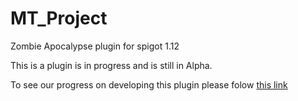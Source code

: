 # MT_Project
Zombie Apocalypse plugin for spigot 1.12

  This is a plugin is in progress and is still in Alpha.  
  
  To see our progress on developing this plugin please folow [this link](https://docs.google.com/spreadsheets/d/15EERUpFyfcJvm9fOu2i8xv_FciDyYmpAS1dc35EzS1c/edit?usp=sharing)
